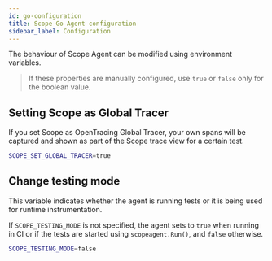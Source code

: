 ```yaml
---
id: go-configuration
title: Scope Go Agent configuration
sidebar_label: Configuration
---
```


The behaviour of Scope Agent can be modified using  environment variables.

> If these properties are manually configured, use `true` or `false` only for the boolean value.


## Setting Scope as Global Tracer

If you set Scope as OpenTracing Global Tracer, your own spans will be captured and shown as part of the Scope trace view for a certain test.

```sh
SCOPE_SET_GLOBAL_TRACER=true
```



## Change testing mode

This variable indicates whether the agent is running tests or it is being used for runtime instrumentation. 

If `SCOPE_TESTING_MODE` is not specified, the agent sets to  `true` when running in CI or if the tests are started using `scopeagent.Run()`,  and `false` otherwise.

```sh
SCOPE_TESTING_MODE=false
```

